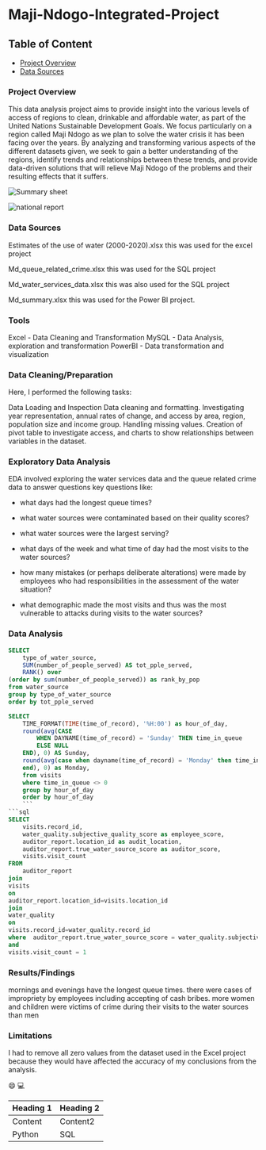 # Maji-Ndogo-Integrated-Project

## Table of Content

- [Project Overview](#project-overview)
- [Data Sources](#data-sources)

### Project Overview

This data analysis project aims to provide insight into the various levels of access of regions to clean, drinkable and affordable water, as part of the United Nations Sustainable Development Goals. We focus particularly on a region called Maji Ndogo as we plan to solve the water crisis it has been facing over the years. By analyzing and transforming various aspects of the different datasets given, we seek to gain a better understanding of the regions, identify trends and relationships between these trends, and provide data-driven solutions that will relieve Maji Ndogo of the problems and their resulting effects that it suffers.

![Summary sheet](https://github.com/okonemman/Maji_Ndogo_Water_Project/assets/54300962/2a4001cb-4444-4e40-a2df-d00820e59302)

![national report](https://github.com/okonemman/Maji_Ndogo_Water_Project/assets/54300962/8130edb3-7621-4985-91fa-88279b11a5b0)

### Data Sources

Estimates of the use of water (2000-2020).xlsx  this was used for the excel project 

Md_queue_related_crime.xlsx this was used for the SQL project

Md_water_services_data.xlsx this was also used for the SQL project 

Md_summary.xlsx this was used for the Power BI project.

### Tools

Excel - Data Cleaning and Transformation
MySQL - Data Analysis, exploration and transformation
PowerBI - Data transformation and visualization 

### Data Cleaning/Preparation

Here, I performed the following tasks:

Data Loading and Inspection
Data cleaning and formatting.
Investigating year representation, annual rates of change, and access by area, region, population size and income group.
Handling missing values.
Creation of pivot table to investigate access, and charts to show relationships between variables in the dataset.


### Exploratory Data Analysis

EDA involved exploring the water services data and the queue related crime data to answer questions key questions like:

- what days had the longest queue times?

- what water sources were contaminated based on their quality scores?

- what water sources were the largest serving?

- what days of the week and what time of day had the most visits to the water sources?

- how many mistakes (or perhaps deliberate alterations) were made by employees who had responsibilities in the assessment of the water situation?

- what demographic made the most visits and thus was the most vulnerable to attacks during visits to the water sources?

### Data Analysis

```sql
SELECT 
    type_of_water_source,
    SUM(number_of_people_served) AS tot_pple_served,
    RANK() over
(order by sum(number_of_people_served)) as rank_by_pop
from water_source
group by type_of_water_source
order by tot_pple_served
```

```sql
SELECT 
    TIME_FORMAT(TIME(time_of_record), '%H:00') as hour_of_day,
    round(avg(CASE
        WHEN DAYNAME(time_of_record) = 'Sunday' THEN time_in_queue
        ELSE NULL
    END), 0) AS Sunday,
    round(avg(case when dayname(time_of_record) = 'Monday' then time_in_queue else null
    end), 0) as Monday,
    from visits
    where time_in_queue <> 0
    group by hour_of_day
    order by hour_of_day
    ```
```sql
SELECT 
    visits.record_id,
    water_quality.subjective_quality_score as employee_score,
    auditor_report.location_id as audit_location,
    auditor_report.true_water_source_score as auditor_score,
    visits.visit_count
FROM
    auditor_report
join
visits
on
auditor_report.location_id=visits.location_id
join
water_quality
on
visits.record_id=water_quality.record_id
where  auditor_report.true_water_source_score = water_quality.subjective_quality_score
and
visits.visit_count = 1
```

### Results/Findings

mornings and evenings have the longest queue times.
there were cases of impropriety by employees including accepting of cash bribes.
more women and children were victims of crime during their visits to the water sources than men

### Limitations

I had to remove all zero values from the dataset used in the Excel project because they would have affected the accuracy of my conclusions from the analysis. 

😄
💻

|Heading 1|Heading 2|
|---------|---------|
|Content|Content2|
|Python|SQL|
